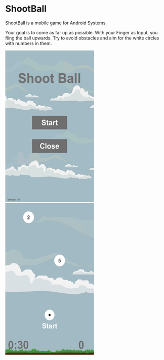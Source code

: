 # ShootBall

ShootBall is a mobile game for Android Systems. 

Your goal is to come as far up as possible. With your Finger as Input, you fling the ball upwards. Try to avoid obstacles and aim for the white circles with numbers in them. 

![alt text](https://github.com/Robin-Assmann/shoot-ball/blob/master/wiki/Menu.PNG)
![alt text](https://github.com/Robin-Assmann/shoot-ball/blob/master/wiki/Start.PNG)

